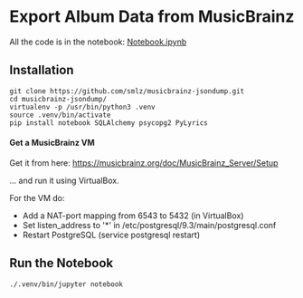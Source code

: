 # Export Album Data from MusicBrainz

All the code is in the notebook: [Notebook.ipynb](Notebook.ipynb)

## Installation

```
git clone https://github.com/smlz/musicbrainz-jsondump.git
cd musicbrainz-jsondump/
virtualenv -p /usr/bin/python3 .venv
source .venv/bin/activate
pip install notebook SQLAlchemy psycopg2 PyLyrics
```

#### Get a MusicBrainz VM
Get it from here:
https://musicbrainz.org/doc/MusicBrainz_Server/Setup

... and run it using VirtualBox.

For the VM do:
* Add a NAT-port mapping from 6543 to 5432 (in VirtualBox)
* Set listen_address to '*' in /etc/postgresql/9.3/main/postgresql.conf
* Restart PostgreSQL (service postgresql restart)

## Run the Notebook

```
./.venv/bin/jupyter notebook
```

